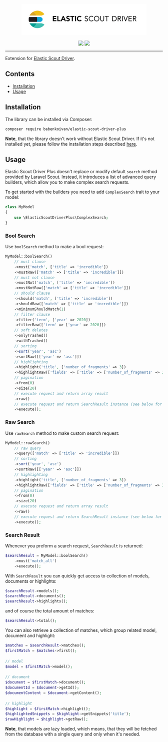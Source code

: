 <p align="center">
    <img width="400px" src="logo.gif">
</p>

<p align="center">
    <a href="https://travis-ci.com/babenkoivan/elastic-scout-driver-plus"><img src="https://travis-ci.com/babenkoivan/elastic-scout-driver-plus.svg?branch=master"></a>
    <img src="https://img.shields.io/static/v1?label=WIP&message=work%20in%20progress&color=red">
</p>

---

Extension for [Elastic Scout Driver](https://github.com/babenkoivan/elastic-scout-driver).

## Contents

* [Installation](#installation) 
* [Usage](#usage)

## Installation

The library can be installed via Composer:

```bash
composer require babenkoivan/elastic-scout-driver-plus
```

**Note**, that the library doesn't work without Elastic Scout Driver. If it's not installed yet, please follow
the installation steps described [here](https://github.com/babenkoivan/elastic-scout-driver#installation).    

## Usage

Elastic Scout Driver Plus doesn't replace or modify default `search` method provided by Laravel Scout. Instead, it
introduces a list of advanced query builders, which allow you to make complex search requests.

To get started with the builders you need to add `ComplexSearch` trait to your model:

```php
class MyModel
{
    use \ElasticScoutDriverPlus\ComplexSearch;
}
```

### Bool Search

Use `boolSearch` method to make a bool request:

```php
MyModel::boolSearch()
    // must clause 
    ->must('match', ['title' => 'incredible'])
    ->mustRaw(['match' => ['title' => 'incredible']])
    // must not clause
    ->mustNot('match', ['title' => 'incredible'])
    ->mustNotRaw(['match' => ['title' => 'incredible']])
    // should clause
    ->should('match', ['title' => 'incredible'])
    ->shouldRaw(['match' => ['title' => 'incredible']])
    ->minimumShouldMatch(1)
    // filter clause
    ->filter('term', ['year' => 2020])
    ->filterRaw(['term' => ['year' => 2020]])
    // soft deletes
    ->onlyTrashed()
    ->withTrashed()
    // sorting
    ->sort('year', 'asc')
    ->sortRaw([['year' => 'asc']])
    // highlighting
    ->highlight('title', ['number_of_fragments' => 3])
    ->highlightRaw(['fields' => ['title' => ['number_of_fragments' => 3]]])
    // pagination
    ->from(0)
    ->size(20)
    // execute request and return array result
    ->raw()
    // execute request and return SearchResult instance (see below for more details)
    ->execute();
```

### Raw Search

Use `rawSearch` method to make custom search request:

```php
MyModel::rawSearch()
    // raw query
    ->query(['match' => ['title' => 'incredible']])
    // sorting
    ->sort('year', 'asc')
    ->sortRaw([['year' => 'asc']])
    // highlighting
    ->highlight('title', ['number_of_fragments' => 3])
    ->highlightRaw(['fields' => ['title' => ['number_of_fragments' => 3]]])
    // pagination
    ->from(0)
    ->size(20)
    // execute request and return array result
    ->raw()
    // execute request and return SearchResult instance (see below for more details)
    ->execute();
```

### Search Result

Whenever you preform a search request, `SearchResult` is returned: 

```php
$searchResult = MyModel::boolSearch()
    ->must('match_all')
    ->execute();
```

With `SearchResult` you can quickly get access to collection of models, documents or highlights:

```php
$searchResult->models();
$searchResult->documents();    
$searchResult->highlights();
```

and of course the total amount of matches:
              
```php
$searchResult->total();
```

You can also retrieve a collection of matches, which group related model, document and highlight:

```php
$matches = $searchResult->matches();
$firstMatch = $matches->first();

// model
$model = $firstMatch->model();

// document
$document = $firstMatch->document();
$documentId = $document->getId();
$documentContent = $document->getContent();

// highlight
$highlight = $firstMatch->highlight();
$highlightedSnippets = $highlight->getSnippets('title');
$rawHighlight = $highlight->getRaw();
```

**Note**, that models are lazy loaded, which means, that they will be fetched from the database with a single query and 
only when it's needed. 
